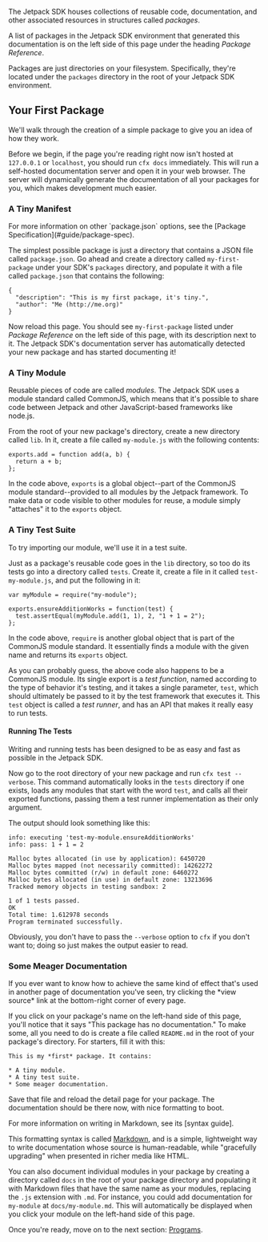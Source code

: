 The Jetpack SDK houses collections of reusable code, documentation,
and other associated resources in structures called *packages*.

A list of packages in the Jetpack SDK environment that generated this
documentation is on the left side of this page under the heading
*Package Reference*.

Packages are just directories on your filesystem. Specifically,
they're located under the `packages` directory in the root of your
Jetpack SDK environment.

Your First Package
------------------

We'll walk through the creation of a simple package to give you
an idea of how they work.

Before we begin, if the page you're reading right now isn't hosted at
`127.0.0.1` or `localhost`, you should run `cfx docs`
immediately. This will run a self-hosted documentation server and open
it in your web browser. The server will dynamically generate the
documentation of all your packages for you, which makes development
much easier.

### A Tiny Manifest ###

<span class="aside">
For more information on other `package.json` options, see
the [Package Specification](#guide/package-spec).
</span>

The simplest possible package is just a directory that contains a
JSON file called `package.json`. Go ahead and create a directory
called `my-first-package` under your SDK's `packages` directory,
and populate it with a file called `package.json` that contains
the following:

    {
      "description": "This is my first package, it's tiny.",
      "author": "Me (http://me.org)"
    }

Now reload this page. You should see `my-first-package` listed under
*Package Reference* on the left side of this page, with its
description next to it. The Jetpack SDK's documentation server has
automatically detected your new package and has started documenting
it!

### A Tiny Module ###

Reusable pieces of code are called *modules*. The Jetpack SDK uses a
module standard called CommonJS, which means that it's possible to
share code between Jetpack and other JavaScript-based frameworks like
node.js.

From the root of your new package's directory, create a new directory
called `lib`.  In it, create a file called `my-module.js` with the
following contents:

    exports.add = function add(a, b) {
      return a + b;
    };

In the code above, `exports` is a global object--part of the CommonJS
module standard--provided to all modules by the Jetpack framework. To
make data or code visible to other modules for reuse, a module simply
"attaches" it to the `exports` object.

### A Tiny Test Suite ###

To try importing our module, we'll use it in a test suite.

Just as a package's reusable code goes in the `lib` directory, so too
do its tests go into a directory called `tests`. Create it, create
a file in it called `test-my-module.js`, and put the following in it:

    var myModule = require("my-module");

    exports.ensureAdditionWorks = function(test) {
      test.assertEqual(myModule.add(1, 1), 2, "1 + 1 = 2");
    };

In the code above, `require` is another global object that is
part of the CommonJS module standard. It essentially finds a module
with the given name and returns its `exports` object.

As you can probably guess, the above code also happens to be a
CommonJS module. Its single export is a *test function*, named
according to the type of behavior it's testing, and it takes a single
parameter, `test`, which should ultimately be passed to it by the test
framework that executes it. This `test` object is called a *test runner*,
and has an API that makes it really easy to run tests.

#### Running The Tests ####

<span class="aside">
Writing and running tests has been designed to be as easy and fast as
possible in the Jetpack SDK.
</span>

Now go to the root directory of your new package and run `cfx test
--verbose`. This command automatically looks in the `tests` directory
if one exists, loads any modules that start with the word `test`, and
calls all their exported functions, passing them a test runner
implementation as their only argument.

The output should look something like this:

    info: executing 'test-my-module.ensureAdditionWorks'
    info: pass: 1 + 1 = 2

    Malloc bytes allocated (in use by application): 6450720
    Malloc bytes mapped (not necessarily committed): 14262272
    Malloc bytes committed (r/w) in default zone: 6460272
    Malloc bytes allocated (in use) in default zone: 13213696
    Tracked memory objects in testing sandbox: 2

    1 of 1 tests passed.
    OK
    Total time: 1.612978 seconds
    Program terminated successfully.

Obviously, you don't have to pass the `--verbose` option to `cfx`
if you don't want to; doing so just makes the output easier
to read.

### Some Meager Documentation ###

<span class="aside">
If you ever want to know how to achieve the same kind of effect
that's used in another page of documentation you've seen, try
clicking the *view source* link at the bottom-right corner of every
page.
</span>

If you click on your package's name on the left-hand side of this page,
you'll notice that it says "This package has no documentation."  To
make some, all you need to do is create a file called `README.md` in
the root of your package's directory. For starters, fill it with this:

    This is my *first* package. It contains:

    * A tiny module.
    * A tiny test suite.
    * Some meager documentation.

Save that file and reload the detail page for your package. The
documentation should be there now, with nice formatting to boot.

<span class="aside">
For more information on writing in Markdown, see its [syntax guide].
</span>

This formatting syntax is called [Markdown], and is a simple, lightweight
way to write documentation whose source is human-readable, while
"gracefully upgrading" when presented in richer media like HTML.

You can also document individual modules in your package by creating
a directory called `docs` in the root of your package directory and
populating it with Markdown files that have the same name as your
modules, replacing the `.js` extension with `.md`. For instance,
you could add documentation for `my-module` at `docs/my-module.md`.
This will automatically be displayed when you click your module
on the left-hand side of this page.

Once you're ready, move on to the next section: [Programs].

  [syntax guide]: http://daringfireball.net/projects/markdown/syntax
  [Markdown]: http://daringfireball.net/projects/markdown/
  [Programs]: #guide/programs
